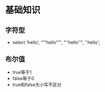 # 基础知识

## 字符型
- select 'hello', '""hello""', "''hello''", '\'hello';

## 布尔值
- true等于1
- false等于0
- true和false大小写不区分
